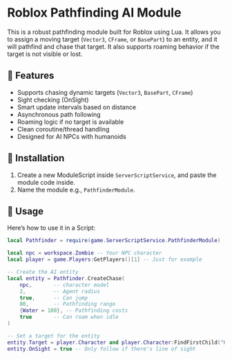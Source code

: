# Roblox Pathfinding AI Module

This is a robust pathfinding module built for Roblox using Lua. It allows you to assign a moving target (`Vector3`, `CFrame`, or `BasePart`) to an entity, and it will pathfind and chase that target. It also supports roaming behavior if the target is not visible or lost.

## 🚀 Features

- Supports chasing dynamic targets (`Vector3`, `BasePart`, `CFrame`)
- Sight checking (OnSight)
- Smart update intervals based on distance
- Asynchronous path following
- Roaming logic if no target is available
- Clean coroutine/thread handling
- Designed for AI NPCs with humanoids

## 📁 Installation

1. Create a new ModuleScript inside `ServerScriptService`, and paste the module code inside.
2. Name the module e.g., `PathfinderModule`.

## 🔧 Usage

Here’s how to use it in a Script:

```lua
local Pathfinder = require(game.ServerScriptService.PathfinderModule)

local npc = workspace.Zombie -- Your NPC character
local player = game.Players:GetPlayers()[1] -- Just for example

-- Create the AI entity
local entity = Pathfinder.CreateChase(
	npc,       -- character model
	2,         -- Agent radius
	true,      -- Can jump
	80,        -- Pathfinding range
	{Water = 100}, -- Pathfinding costs
	true       -- Can roam when idle
)

-- Set a target for the entity
entity.Target = player.Character and player.Character:FindFirstChild("HumanoidRootPart")
entity.OnSight = true -- Only follow if there's line of sight
```
